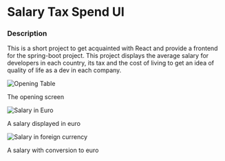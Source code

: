 
# Salary Tax Spend UI

### Description
 
 This is a short project to get acquainted with React and provide a frontend for the spring-boot project. This project displays the average salary for developers in each country, its tax and the cost of living to get an idea of quality of life as a dev in each company.

![Opening Table](https://i.imgur.com/N4ZoiVy.png)

The opening screen

![Salary in Euro](https://i.imgur.com/wroMWBb.png)

A salary displayed in euro

![Salary in foreign currency](https://i.imgur.com/P9Emr0j.png)

A salary with conversion to euro
